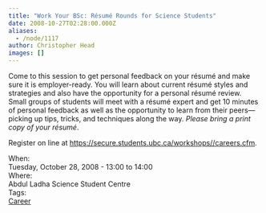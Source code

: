 ```yaml
---
title: "Work Your BSc: Résumé Rounds for Science Students"
date: 2008-10-27T02:28:00.000Z
aliases:
  - /node/1117
author: Christopher Head
images: []
---
```


<div class="field field-name-body field-type-text-with-summary field-label-hidden"><div class="field-items"><div class="field-item even"><p>Come to this session to get personal feedback on your r&#xE9;sum&#xE9; and make sure it is employer-ready. You will learn about current r&#xE9;sum&#xE9; styles and strategies and also have the opportunity for a personal r&#xE9;sum&#xE9; review.  Small groups of students will meet with a r&#xE9;sum&#xE9; expert and get 10 minutes of personal feedback as well as the opportunity to learn from their peers&#x2014;picking up tips, tricks, and techniques along the way. <em>Please bring a print copy of your r&#xE9;sum&#xE9;</em>.</p>
<p>Register on line at <a href="https://secure.students.ubc.ca/workshops//careers.cfm">https://secure.students.ubc.ca/workshops//careers.cfm</a>.</p>
</div></div></div><div class="field field-name-field-dates field-type-datetime field-label-above"><div class="field-label">When:&#xA0;</div><div class="field-items"><div class="field-item even"><span class="date-display-single">Tuesday, October 28, 2008 - <span class="date-display-range"><span class="date-display-start">13:00</span> to <span class="date-display-end">14:00</span></span></span></div></div></div><div class="field field-name-field-location field-type-text field-label-above"><div class="field-label">Where:&#xA0;</div><div class="field-items"><div class="field-item even">Abdul Ladha Science Student Centre</div></div></div>    <footer>
    <div class="field field-name-field-tags field-type-taxonomy-term-reference field-label-above"><div class="field-label">Tags:&#xA0;</div><div class="field-items"><div class="field-item even"><a href="/career">Career</a></div></div></div>      </footer>
